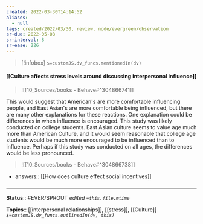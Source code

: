 ```yaml
---
created: 2022-03-30T14:14:52 
aliases:
  - null
tags: created/2022/03/30, review, node/evergreen/observation
sr-due: 2022-05-08
sr-interval: 8
sr-ease: 226
---
```

> [!infobox]
`$=customJS.dv_funcs.mentionedIn(dv)`

#### [[Culture affects stress levels around discussing interpersonal influence]] 

> ![[10_Sources/books - Behave#^304866741]]

This would suggest that American's are more comfortable influencing people, and East Asian's are more comfortable being influenced, but there are many other explanations for these reactions.
One explanation could be differences in when influence is encouraged.
This study was likely conducted on college students.
East Asian culture seems to value age much more than American Culture, and it would seem reasonable that college age students would be much more encouraged to be influenced than to influence.
Perhaps if this study was conducted on all ages, the differences would be less pronounced.

> ![[10_Sources/books - Behave#^304866738]]

- answers:: [[How does culture effect social incentives]]

### <hr class="footnote"/>

**Status**:: #EVER/SPROUT
*edited `=this.file.mtime`*

**Topics**:: [[interpersonal relationships]], [[stress]], [[Culture]]
*`$=customJS.dv_funcs.outlinedIn(dv, this)`*
